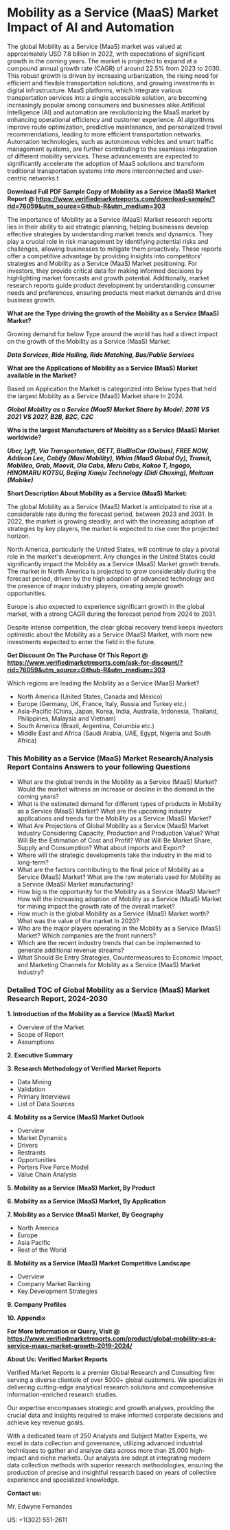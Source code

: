 <meta name="title" content="Global Mobility as a Service (MaaS) Market Impact of AI and Automation"><meta name="description" content="The global Mobility as a Service (MaaS) market was valued at approximately USD 7.8 billion in 2022, with expectations of significant growth in the coming years. The marke"><meta name="title" content="Mobility as a Service (MaaS) Market Size, Share, Scope, Trends, Growth, Opportunities, Analysis, Forecast"><h1>Mobility as a Service (MaaS) Market Impact of AI and Automation</h1>The global Mobility as a Service (MaaS) market was valued at approximately USD 7.8 billion in 2022, with expectations of significant growth in the coming years. The market is projected to expand at a compound annual growth rate (CAGR) of around 22.5% from 2023 to 2030. This robust growth is driven by increasing urbanization, the rising need for efficient and flexible transportation solutions, and growing investments in digital infrastructure. MaaS platforms, which integrate various transportation services into a single accessible solution, are becoming increasingly popular among consumers and businesses alike.Artificial Intelligence (AI) and automation are revolutionizing the MaaS market by enhancing operational efficiency and customer experience. AI algorithms improve route optimization, predictive maintenance, and personalized travel recommendations, leading to more efficient transportation networks. Automation technologies, such as autonomous vehicles and smart traffic management systems, are further contributing to the seamless integration of different mobility services. These advancements are expected to significantly accelerate the adoption of MaaS solutions and transform traditional transportation systems into more interconnected and user-centric networks.t</p><p id="" class=""><strong>Download Full PDF Sample Copy of Mobility as a Service (MaaS) Market Report @ <a href="https://www.verifiedmarketreports.com/download-sample/?rid=76059&utm_source=Github-R&utm_medium=303" target="_blank">https://www.verifiedmarketreports.com/download-sample/?rid=76059&utm_source=Github-R&utm_medium=303</a></strong></p><p>The importance of&nbsp;Mobility as a Service (MaaS) Market research reports lies in their ability to aid strategic planning, helping businesses develop effective strategies by understanding market trends and dynamics. They play a crucial role in risk management by identifying potential risks and challenges, allowing businesses to mitigate them proactively. These reports offer a competitive advantage by providing insights into competitors' strategies and Mobility as a Service (MaaS) Market positioning. For investors, they provide critical data for making informed decisions by highlighting market forecasts and growth potential. Additionally, market research reports guide product development by understanding consumer needs and preferences, ensuring products meet market demands and drive business growth.</p><p><strong>What are the&nbsp;Type driving the growth of the Mobility as a Service (MaaS) Market?</strong></p><p id="" class="">Growing demand for below Type around the world has had a direct impact on the growth of the Mobility as a Service (MaaS) Market:</p><em><strong>Data Services, Ride Hailing, Ride Matching, Bus/Public Services</strong></em></p><strong>What are the&nbsp;Applications&nbsp;of Mobility as a Service (MaaS) Market available in the Market?</strong></p><p id="" class="">Based on Application the Market is categorized into Below types that held the largest Mobility as a Service (MaaS) Market share In 2024.</p><em><strong>Global Mobility as a Service (MaaS) Market Share by Model: 2016 VS 2021 VS 2027, B2B, B2C, C2C</strong></em></p><strong>Who is the largest Manufacturers of Mobility as a Service (MaaS) Market worldwide?</strong></p><p><em><strong>Uber, Lyft, Via Transportation, GETT, BlaBlaCar (Ouibus), FREE NOW, Addison Lee, Cabify (Maxi Mobility), Whim (MaaS Global Oy), Transit, Mobilleo, Grab, Moovit, Ola Cabs, Meru Cabs, Kakao T, Ingogo, HINOMARU KOTSU, Beijing Xiaoju Technology (Didi Chuxing), Meituan (Mobike)</strong></em></p><p id="" class=""><strong>Short Description About Mobility as a Service (MaaS) Market:</strong></p><p>The global Mobility as a Service (MaaS) Market is anticipated to rise at a considerable rate during the forecast period, between 2023 and 2031. In 2022, the market is growing steadily, and with the increasing adoption of strategies by key players, the market is expected to rise over the projected horizon.</p><p>North America, particularly the United States, will continue to play a pivotal role in the market's development. Any changes in the United States could significantly impact the Mobility as a Service (MaaS) Market growth trends. The market in North America is projected to grow considerably during the forecast period, driven by the high adoption of advanced technology and the presence of major industry players, creating ample growth opportunities.</p><p>Europe is also expected to experience significant growth in the global market, with a strong CAGR during the forecast period from 2024 to 2031.</p><p>Despite intense competition, the clear global recovery trend keeps investors optimistic about the Mobility as a Service (MaaS) Market, with more new investments expected to enter the field in the future.</p><p id="" class=""><strong>Get Discount On The Purchase Of This Report @ <a href="https://www.verifiedmarketreports.com/ask-for-discount/?rid=76059&utm_source=Github-R&utm_medium=303" target="_blank">https://www.verifiedmarketreports.com/ask-for-discount/?rid=76059&utm_source=Github-R&utm_medium=303</a></strong></p>Which regions are leading the Mobility as a Service (MaaS) Market?</p><ul><li>North America (United States, Canada and Mexico)</li><li>Europe (Germany, UK, France, Italy, Russia and Turkey etc.)</li><li>Asia-Pacific (China, Japan, Korea, India, Australia, Indonesia, Thailand, Philippines, Malaysia and Vietnam)</li><li>South America (Brazil, Argentina, Columbia etc.)</li><li>Middle East and Africa (Saudi Arabia, UAE, Egypt, Nigeria and South Africa)</li></ul><h3 id="" class="">This Mobility as a Service (MaaS) Market Research/Analysis Report Contains Answers to your following Questions</h3><ul><li>What are the global trends in the Mobility as a Service (MaaS) Market? Would the market witness an increase or decline in the demand in the coming years?</li><li>What is the estimated demand for different types of products in Mobility as a Service (MaaS) Market? What are the upcoming industry applications and trends for the Mobility as a Service (MaaS) Market?</li><li>What Are Projections of Global Mobility as a Service (MaaS) Market Industry Considering Capacity, Production and Production Value? What Will Be the Estimation of Cost and Profit? What Will Be Market Share, Supply and Consumption? What about imports and Export?</li><li>Where will the strategic developments take the industry in the mid to long-term?</li><li>What are the factors contributing to the final price of Mobility as a Service (MaaS) Market? What are the raw materials used for Mobility as a Service (MaaS) Market manufacturing?</li><li>How big is the opportunity for the Mobility as a Service (MaaS) Market? How will the increasing adoption of Mobility as a Service (MaaS) Market for mining impact the growth rate of the overall market?</li><li>How much is the global Mobility as a Service (MaaS) Market worth? What was the value of the market In 2020?</li><li>Who are the major players operating in the Mobility as a Service (MaaS) Market? Which companies are the front runners?</li><li>Which are the recent industry trends that can be implemented to generate additional revenue streams?</li><li>What Should Be Entry Strategies, Countermeasures to Economic Impact, and Marketing Channels for Mobility as a Service (MaaS) Market Industry?</li></ul><h3 id="" class="">Detailed TOC of Global Mobility as a Service (MaaS) Market Research Report, 2024-2030</h3><p id="" class=""><strong>1. Introduction of the Mobility as a Service (MaaS) Market</strong></p><ul><li>Overview of the Market</li><li>Scope of Report</li><li>Assumptions</li></ul><p id="" class=""><strong>2. Executive Summary</strong></p><p id="" class=""><strong>3. Research Methodology of Verified Market Reports</strong></p><ul><li>Data Mining</li><li>Validation</li><li>Primary Interviews</li><li>List of Data Sources</li></ul><p id="" class=""><strong>4. Mobility as a Service (MaaS) Market Outlook</strong></p><ul><li>Overview</li><li>Market Dynamics</li><li>Drivers</li><li>Restraints</li><li>Opportunities</li><li>Porters Five Force Model</li><li>Value Chain Analysis</li></ul><p id="" class=""><strong>5. Mobility as a Service (MaaS) Market, By Product</strong></p><p id="" class=""><strong>6. Mobility as a Service (MaaS) Market, By Application</strong></p><p id="" class=""><strong>7. Mobility as a Service (MaaS) Market, By Geography</strong></p><ul><li>North America</li><li>Europe</li><li>Asia Pacific</li><li>Rest of the World</li></ul><p id="" class=""><strong>8. Mobility as a Service (MaaS) Market Competitive Landscape</strong></p><ul><li>Overview</li><li>Company Market Ranking</li><li>Key Development Strategies</li></ul><p id="" class=""><strong>9. Company Profiles</strong></p><p id="" class=""><strong>10. Appendix</strong></p><p id="" class=""><strong>For More Information or Query, Visit @ <a href="https://www.verifiedmarketreports.com/product/global-mobility-as-a-service-maas-market-growth-2019-2024/" target="_blank">https://www.verifiedmarketreports.com/product/global-mobility-as-a-service-maas-market-growth-2019-2024/</a></strong></p><p id="" class=""><strong>About Us: Verified Market Reports</strong></p><p id="" class="">Verified Market Reports is a premier Global Research and Consulting firm serving a diverse clientele of over 5000+ global customers. We specialize in delivering cutting-edge analytical research solutions and comprehensive information-enriched research studies.</p><p id="" class="">Our expertise encompasses strategic and growth analyses, providing the crucial data and insights required to make informed corporate decisions and achieve key revenue goals.</p><p id="" class="">With a dedicated team of 250 Analysts and Subject Matter Experts, we excel in data collection and governance, utilizing advanced industrial techniques to gather and analyze data across more than 25,000 high-impact and niche markets. Our analysts are adept at integrating modern data collection methods with superior research methodologies, ensuring the production of precise and insightful research based on years of collective experience and specialized knowledge.</p><p id="" class=""><strong>Contact us:</strong></p><p id="" class="">Mr. Edwyne Fernandes</p><p id="" class="">US: +1(302) 551-2611</p>